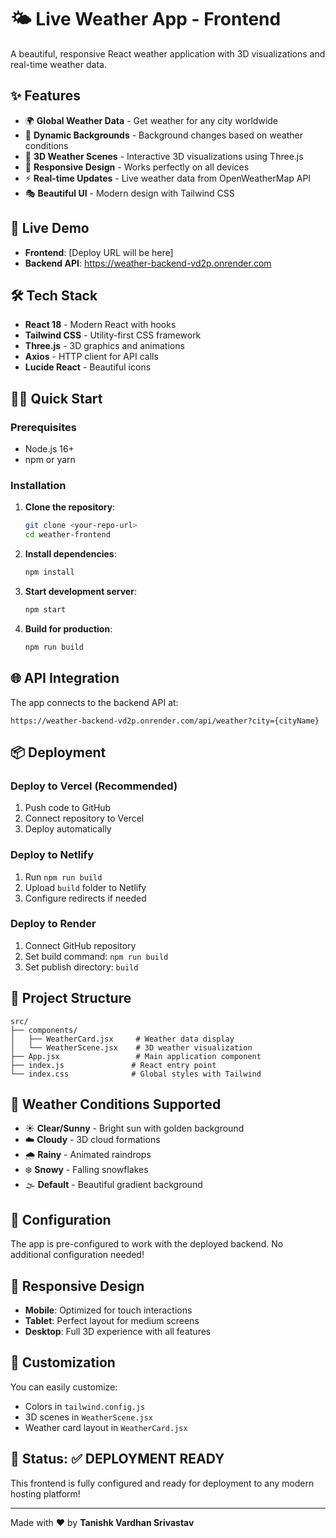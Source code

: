 # 🌤️ Live Weather App - Frontend

A beautiful, responsive React weather application with 3D visualizations and real-time weather data.

## ✨ Features

- 🌍 **Global Weather Data** - Get weather for any city worldwide
- 🎨 **Dynamic Backgrounds** - Background changes based on weather conditions
- 🎯 **3D Weather Scenes** - Interactive 3D visualizations using Three.js
- 📱 **Responsive Design** - Works perfectly on all devices
- ⚡ **Real-time Updates** - Live weather data from OpenWeatherMap API
- 🎭 **Beautiful UI** - Modern design with Tailwind CSS

## 🚀 Live Demo

- **Frontend**: [Deploy URL will be here]
- **Backend API**: https://weather-backend-vd2p.onrender.com

## 🛠️ Tech Stack

- **React 18** - Modern React with hooks
- **Tailwind CSS** - Utility-first CSS framework
- **Three.js** - 3D graphics and animations
- **Axios** - HTTP client for API calls
- **Lucide React** - Beautiful icons

## 🏃‍♂️ Quick Start

### Prerequisites
- Node.js 16+ 
- npm or yarn

### Installation

1. **Clone the repository**:
   ```bash
   git clone <your-repo-url>
   cd weather-frontend
   ```

2. **Install dependencies**:
   ```bash
   npm install
   ```

3. **Start development server**:
   ```bash
   npm start
   ```

4. **Build for production**:
   ```bash
   npm run build
   ```

## 🌐 API Integration

The app connects to the backend API at:
```
https://weather-backend-vd2p.onrender.com/api/weather?city={cityName}
```

## 📦 Deployment

### Deploy to Vercel (Recommended)
1. Push code to GitHub
2. Connect repository to Vercel
3. Deploy automatically

### Deploy to Netlify
1. Run `npm run build`
2. Upload `build` folder to Netlify
3. Configure redirects if needed

### Deploy to Render
1. Connect GitHub repository
2. Set build command: `npm run build`
3. Set publish directory: `build`

## 🎯 Project Structure

```
src/
├── components/
│   ├── WeatherCard.jsx     # Weather data display
│   └── WeatherScene.jsx    # 3D weather visualization
├── App.jsx                 # Main application component
├── index.js               # React entry point
└── index.css              # Global styles with Tailwind
```

## 🌟 Weather Conditions Supported

- ☀️ **Clear/Sunny** - Bright sun with golden background
- ☁️ **Cloudy** - 3D cloud formations
- 🌧️ **Rainy** - Animated raindrops
- ❄️ **Snowy** - Falling snowflakes
- 🌫️ **Default** - Beautiful gradient background

## 🔧 Configuration

The app is pre-configured to work with the deployed backend. No additional configuration needed!

## 📱 Responsive Design

- **Mobile**: Optimized for touch interactions
- **Tablet**: Perfect layout for medium screens  
- **Desktop**: Full 3D experience with all features

## 🎨 Customization

You can easily customize:
- Colors in `tailwind.config.js`
- 3D scenes in `WeatherScene.jsx`
- Weather card layout in `WeatherCard.jsx`

## 🚀 Status: ✅ DEPLOYMENT READY

This frontend is fully configured and ready for deployment to any modern hosting platform!

---

Made with ❤️ by **Tanishk Vardhan Srivastav**